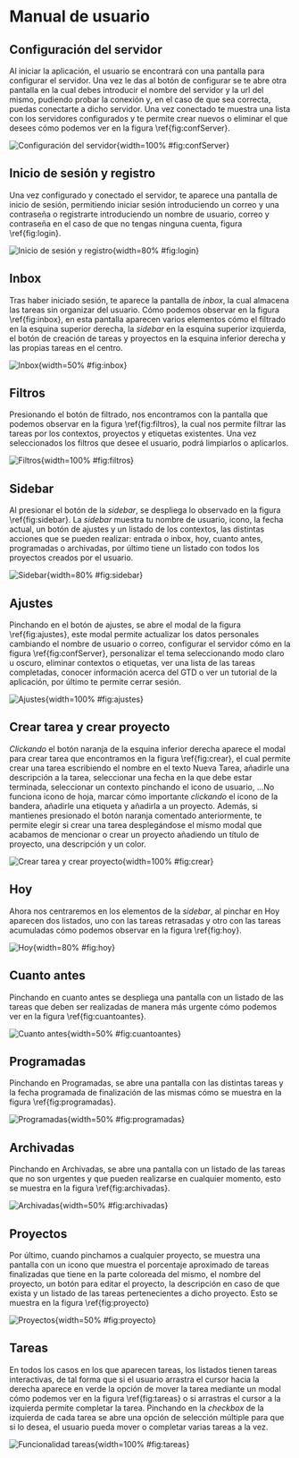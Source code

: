 # Manual de usuario

## Configuración del servidor

Al iniciar la aplicación, el usuario se encontrará con una pantalla para configurar el servidor. Una vez le das al botón de configurar se te abre otra pantalla en la cual debes introducir el nombre del servidor y la url del mismo, pudiendo probar la conexión y, en el caso de que sea correcta, puedas conectarte a dicho servidor. Una vez conectado te muestra una lista con los servidores configurados y te permite crear nuevos o eliminar el que desees cómo podemos ver en la figura \ref{fig:confServer}.

![Configuración del servidor](img/servidorFinal.png){width=100% #fig:confServer}

## Inicio de sesión y registro

Una vez configurado y conectado el servidor, te aparece una pantalla de inicio de sesión, permitiendo iniciar sesión introduciendo un correo y una contraseña o registrarte introduciendo un nombre de usuario, correo y contraseña en el caso de que no tengas ninguna cuenta, figura \ref{fig:login}.

![Inicio de sesión y registro](img/loginFinal.png){width=80% #fig:login}

## Inbox

Tras haber iniciado sesión, te aparece la pantalla de *inbox*, la cual almacena las tareas sin organizar del usuario. Cómo podemos observar en la figura \ref{fig:inbox}, en esta pantalla aparecen varios elementos cómo el filtrado en la esquina superior derecha, la *sidebar* en la esquina superior izquierda, el botón de creación de tareas y proyectos en la esquina inferior derecha y las propias tareas en el centro. 

![Inbox](img/inbox.png){width=50% #fig:inbox}

## Filtros

Presionando el botón de filtrado, nos encontramos con la pantalla que podemos observar en la figura \ref{fig:filtros}, la cual nos permite filtrar las tareas por los contextos, proyectos y etiquetas existentes. Una vez seleccionados los filtros que desee el usuario, podrá limpiarlos o aplicarlos.

![Filtros](img/filtrosFinal.png){width=100% #fig:filtros}

## Sidebar

Al presionar el botón de la *sidebar*, se despliega lo observado en la figura \ref{fig:sidebar}.
La *sidebar* muestra tu nombre de usuario, icono, la fecha actual, un botón de ajustes y un listado de los contextos, las distintas acciones que se pueden realizar: entrada o inbox, hoy, cuanto antes, programadas o archivadas, por último tiene un listado con todos los proyectos creados por el usuario.

![Sidebar](img/sidebarFinal.png){width=80% #fig:sidebar}

## Ajustes

Pinchando en el botón de ajustes, se abre el modal de la figura \ref{fig:ajustes}, este modal permite actualizar los datos personales cambiando el nombre de usuario o correo, configurar el servidor cómo en la figura \ref{fig:confServer}, personalizar el tema seleccionando modo claro u oscuro, eliminar contextos o etiquetas, ver una lista de las tareas completadas, conocer información acerca del GTD o ver un tutorial de la aplicación, por último te permite cerrar sesión.

![Ajustes](img/ajustesFinal.png){width=100% #fig:ajustes}

## Crear tarea y crear proyecto

*Clickando* el botón naranja de la esquina inferior derecha aparece el modal para crear tarea que encontramos en la figura \ref{fig:crear}, el cual permite crear una tarea escribiendo el nombre en el texto Nueva Tarea, añadirle una descripción a la tarea, seleccionar una fecha en la que debe estar terminada, seleccionar un contexto pinchando el icono de usuario, ...No funciona icono de hoja, marcar cómo importante *clickando* el icono de la bandera, añadirle una etiqueta y añadirla a un proyecto.
Además, si mantienes presionado el botón naranja comentado anteriormente, te permite elegir si crear una tarea desplegándose el mismo modal que acabamos de mencionar o crear un proyecto añadiendo un título de proyecto, una descripción y un color.

![Crear tarea y crear proyecto](img/crearFinal.png){width=100% #fig:crear}

## Hoy

Ahora nos centraremos en los elementos de la *sidebar*, al pinchar en Hoy aparecen dos listados, uno con las tareas retrasadas y otro con las tareas acumuladas cómo podemos observar en la figura \ref{fig:hoy}.

![Hoy](img/hoyFinal.png){width=80% #fig:hoy}

## Cuanto antes

Pinchando en cuanto antes se despliega una pantalla con un listado de las tareas que deben ser realizadas de manera más urgente cómo podemos ver en la figura \ref{fig:cuantoantes}.

![Cuanto antes](img/cuantoantes.png){width=50% #fig:cuantoantes}

## Programadas

Pinchando en Programadas, se abre una pantalla con las distintas tareas y la fecha programada de finalización de las mismas cómo se muestra en la figura \ref{fig:programadas}.

![Programadas](img/programadas.png){width=50% #fig:programadas}

## Archivadas

Pinchando en Archivadas, se abre una pantalla con un listado de las tareas que no son urgentes y que pueden realizarse en cualquier momento, esto se muestra en la figura \ref{fig:archivadas}.

![Archivadas](img/archivadas.png){width=50% #fig:archivadas}

## Proyectos

Por último, cuando pinchamos a cualquier proyecto, se muestra una pantalla con un icono que muestra el porcentaje aproximado de tareas finalizadas que tiene en la parte coloreada del mismo, el nombre del proyecto, un botón para editar el proyecto, la descripción en caso de que exista y un listado de las tareas pertenecientes a dicho proyecto. Esto se muestra en la figura \ref{fig:proyecto}

![Proyectos](img/proyecto.png){width=50% #fig:proyecto}

## Tareas

En todos los casos en los que aparecen tareas, los listados tienen tareas interactivas, de tal forma que si el usuario arrastra el cursor hacia la derecha aparece en verde la opción de mover la tarea mediante un modal cómo podemos ver en la figura \ref{fig:tareas} o si arrastras el cursor a la izquierda permite completar la tarea. Pinchando en la *checkbox* de la izquierda de cada tarea se abre una opción de selección múltiple para que si lo desea, el usuario pueda mover o completar varias tareas a la vez.

![Funcionalidad tareas](img/tareasFinal.png){width=100% #fig:tareas}

